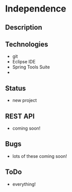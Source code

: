 # Independence 

## Description

## Technologies
* git
* Eclipse IDE
* Spring Tools Suite
* 

## Status
* new project

## REST API 
* coming soon!

## Bugs
* lots of these coming soon!

## ToDo
* everything!
